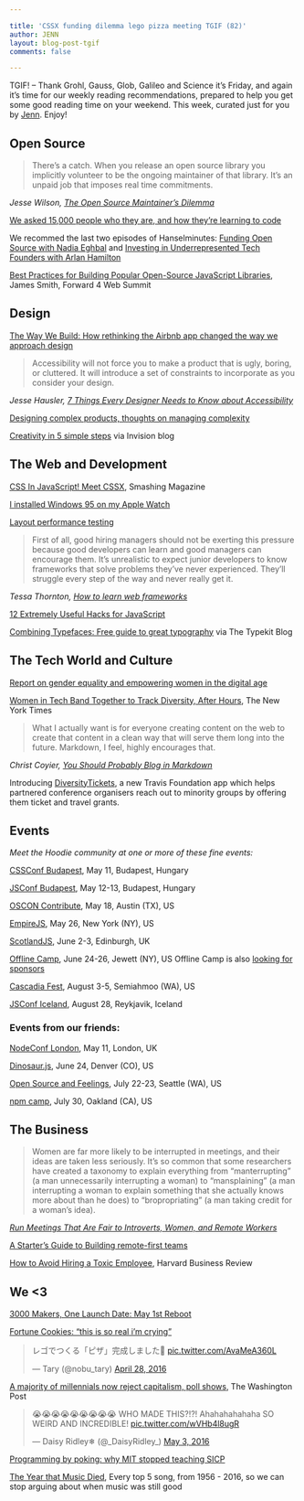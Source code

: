 ```yaml
---

title: 'CSSX funding dilemma lego pizza meeting TGIF (82)'
author: JENN
layout: blog-post-tgif
comments: false

---
```



TGIF! – Thank Grohl, Gauss, Glob, Galileo and Science it’s Friday, and again it’s time for our weekly reading recommendations, prepared to help you get some good reading time on your weekend. This week, curated just for you by [Jenn](http://twitter.com/jennwrites). Enjoy!


## Open Source

> There’s a catch. When you release an open source library you implicitly volunteer to be the ongoing maintainer of that library. It’s an unpaid job that imposes real time commitments.

<cite>Jesse Wilson, [The Open Source Maintainer’s Dilemma](https://publicobject.com/2016/05/03/the-open-source-maintainers-dilemma/)

[We asked 15,000 people who they are, and how they’re learning to code](https://medium.freecodecamp.com/we-asked-15-000-people-who-they-are-and-how-theyre-learning-to-code-4104e29b2781#.4hlet6b56)

We recommed the last two episodes of Hanselminutes: [Funding Open Source with Nadia Eghbal](http://www.hanselminutes.com/525/funding-open-source-with-nadia-eghbal) and [Investing in Underrepresented Tech Founders with Arlan Hamilton](http://www.hanselminutes.com/524/investing-in-underrepresented-tech-founders-with-arlan-hamilton)

[Best Practices for Building Popular Open-Source JavaScript Libraries](https://www.youtube.com/watch?v=TYeBsdcYs7U&index=4&list=PLndbWGuLoHebKI8krCzJU88Rf3TwhNZvH), James Smith, Forward 4 Web Summit


## Design

[The Way We Build: How rethinking the Airbnb app changed the way we approach design](http://airbnb.design/the-way-we-build/)

> Accessibility will not force you to make a product that is ugly, boring, or cluttered. It will introduce a set of constraints to incorporate as you consider your design.

<cite> Jesse Hausler, [7 Things Every Designer Needs to Know about Accessibility](https://medium.com/salesforce-ux/7-things-every-designer-needs-to-know-about-accessibility-64f105f0881b#.nfa2t77mx)</cite>

[Designing complex products, thoughts on managing complexity](http://medium.stfi.re/truth-labs/designing-complex-products-8f9289ab26c9?sf=powjod#.rn3buvtvx)

[Creativity in 5 simple steps](http://blog.invisionapp.com/creativity-in-5-simple-steps/) via Invision blog


## The Web and Development

[CSS In JavaScript! Meet CSSX](https://www.smashingmagazine.com/2016/04/finally-css-javascript-meet-cssx/), Smashing Magazine

[I installed Windows 95 on my Apple Watch](https://medium.com/tendigi-insights/i-installed-windows-95-on-my-apple-watch-589fda5e36d#.8qg9plojt)

[Layout performance testing](http://chriswrightdesign.github.io/layout-performance-testing/)

>First of all, good hiring managers should not be exerting this pressure because good developers can learn and good managers can encourage them. It’s unrealistic to expect junior developers to know frameworks that solve problems they’ve never experienced. They’ll struggle every step of the way and never really get it.

<cite>Tessa Thornton, [How to learn web frameworks](https://medium.com/shopify-ux/how-to-learn-web-frameworks-9d447cb71e68#.arpcrr9c3)</cite>

[12 Extremely Useful Hacks for JavaScript](https://blog.jscrambler.com/12-extremely-useful-hacks-for-javascript/)

[Combining Typefaces: Free guide to great typography](http://blog.typekit.com/2016/04/29/combining-typefaces-free-guide-to-great-typography/) via The Typekit Blog


## The Tech World and Culture

[Report on gender equality and empowering women in the digital age](http://www.europarl.europa.eu/sides/getDoc.do?pubRef=-//EP//TEXT+REPORT+A8-2016-0048+0+DOC+XML+V0//EN&language=en)

[Women in Tech Band Together to Track Diversity, After Hours](http://www.nytimes.com/2016/05/04/technology/women-in-tech-band-together-to-track-diversity-after-hours.html?_r=0), The New York Times

> What I actually want is for everyone creating content on the web to create that content in a clean way that will serve them long into the future. Markdown, I feel, highly encourages that.

<cite> Christ Coyier, [You Should Probably Blog in Markdown](http://mediatemple.net/blog/tips/you-should-probably-blog-in-markdown/)</cite>

Introducing [DiversityTickets](https://diversitytickets.org/), a new Travis Foundation app which helps partnered conference organisers reach out to minority groups by offering them ticket and travel grants.


## Events

_Meet the Hoodie community at one or more of these fine events:_

[CSSConf Budapest](http://cssconfbp.rocks/#speakers), May 11, Budapest, Hungary

[JSConf Budapest](http://jsconfbp.com/#speakers), May 12-13, Budapest, Hungary

[OSCON Contribute](http://conferences.oreilly.com/oscon/open-source-us/public/schedule/detail/51586), May 18, Austin (TX), US

[EmpireJS](http://2016.empirejs.org/), May 26, New York (NY), US

[ScotlandJS](http://scotlandjs.com/), June 2-3, Edinburgh, UK

[Offline Camp](http://offlinefirst.org/camp/), June 24-26, Jewett (NY), US
Offline Camp is also [looking for sponsors](http://offlinefirst.org/camp/)

[Cascadia Fest](http://2016.cascadiafest.org/), August 3-5, Semiahmoo (WA), US

[JSConf Iceland](https://2016.jsconf.is/), August 28, Reykjavik, Iceland

### Events from our friends:

[NodeConf London](http://london.nodeconf.com/), May 11, London, UK

[Dinosaur.js](http://dinosaurjs.org/), June 24, Denver (CO), US

[Open Source and Feelings](http://www.osfeels.com/), July 22-23, Seattle (WA), US

[npm camp](http://npm.github.io/npm-camp/), July 30, Oakland (CA), US


## The Business

> Women are far more likely to be interrupted in meetings, and their ideas are taken less seriously. It’s so common that some researchers have created a taxonomy to explain everything from “manterrupting” (a man unnecessarily interrupting a woman) to “mansplaining” (a man interrupting a woman to explain something that she actually knows more about than he does) to “bropropriating” (a man taking credit for a woman’s idea).

<cite>[Run Meetings That Are Fair to Introverts, Women, and Remote Workers](https://hbr.org/2016/04/run-meetings-that-are-fair-to-introverts-women-and-remote-workers)</cite>

[A Starter’s Guide to Building remote-first teams](https://medium.com/@fox/building-remote-first-teams-a98bf8581db#.jbn8xajba)

[How to Avoid Hiring a Toxic Employee](https://hbr.org/2016/02/how-to-avoid-hiring-a-toxic-employee), Harvard Business Review


## We <3

[3000 Makers, One Launch Date: May 1st Reboot](http://www.may1reboot.com/)

[Fortune Cookies: “this is so real i’m crying”](https://vine.co/v/hUFMTDlYZr2)

<blockquote class="twitter-tweet" data-lang="en"><p lang="ja" dir="ltr">レゴでつくる「ピザ」完成しました🍕 <a href="https://t.co/AvaMeA360L">pic.twitter.com/AvaMeA360L</a></p>&mdash; Tary (@nobu_tary) <a href="https://twitter.com/nobu_tary/status/725707679448977408">April 28, 2016</a></blockquote>
<script async src="//platform.twitter.com/widgets.js" charset="utf-8"></script>

[A majority of millennials now reject capitalism, poll shows](https://www.washingtonpost.com/news/wonk/wp/2016/04/26/a-majority-of-millennials-now-reject-capitalism-poll-shows/?tid=sm_tw), The Washington Post

<blockquote class="twitter-video" data-lang="en"><p lang="en" dir="ltr">😭😭😭😭😭😭😭😭😭 WHO MADE THIS?!?! Ahahahahahaha SO WEIRD AND INCREDIBLE! <a href="https://t.co/wVHb4l8ugR">pic.twitter.com/wVHb4l8ugR</a></p>&mdash; Daisy Ridley❄ (@_DaisyRidley_) <a href="https://twitter.com/_DaisyRidley_/status/727579849607499776">May 3, 2016</a></blockquote>
<script async src="//platform.twitter.com/widgets.js" charset="utf-8"></script>

[Programming by poking: why MIT stopped teaching SICP](https://twitter.com/lobsters/status/727912002127953920)

[The Year that Music Died](http://polygraph.cool/history/), Every top 5 song, from 1956 - 2016, so we can stop arguing about when music was still good
